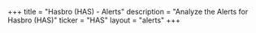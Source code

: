 +++
title = "Hasbro (HAS) - Alerts"
description = "Analyze the Alerts for Hasbro (HAS)"
ticker = "HAS"
layout = "alerts"
+++

